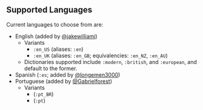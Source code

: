 ## Supported Languages

Current languages to choose from are:
  - English (added by [@jakewilliami](https://github.com/jakewilliami))
    - Variants
      - `:en_US` (aliases: `:en`)
      - `:en_UK` (aliases: `:en_GB`; equivalencies: `:en_NZ`, `:en_AU`)
    - Dictionaries supported include `:modern`, `:british`, and `:european`, and default to the former.
  - Spanish (`:es`; added by [@longemen3000](https://github.com/longemen3000))
  - Portuguese (added by [@Gabrielforest](https://github.com/Gabrielforest))
    - Variants
      - (`:pt_BR`)
      - (`:pt`)
